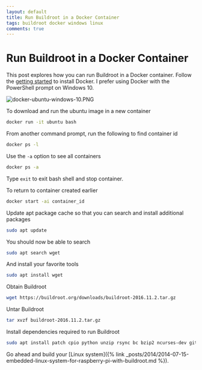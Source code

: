 ```yaml
---
layout: default
title: Run Buildroot in a Docker Container
tags: buildroot docker windows linux
comments: true
---
```

# Run Buildroot in a Docker Container

This post explores how you can run Buildroot in a Docker container. Follow the [getting started](https://docs.docker.com/docker-for-windows/) to install Docker. I prefer using Docker with the PowerShell prompt on Windows 10.

![docker-ubuntu-windows-10.PNG](/assets/img/docker-ubuntu-windows-10.png)

To download and run the ubuntu image in a new container

```bash
docker run -it ubuntu bash
```

From another command prompt, run the following to find container id

```bash
docker ps -l
```

Use the `-a` option to see all containers

```bash
docker ps -a
```

Type `exit` to exit bash shell and stop container.

To return to container created earlier

```bash
docker start -ai container_id
```

Update apt package cache so that you can search and install additional packages

```bash
sudo apt update
```

You should now be able to search

```bash
sudo apt search wget
```

And install your favorite tools

```bash
sudo apt install wget
```

Obtain Buildroot

```bash
wget https://buildroot.org/downloads/buildroot-2016.11.2.tar.gz
```

Untar Buildroot

```bash
tar xvzf buildroot-2016.11.2.tar.gz
```

Install dependencies required to run Buildroot

```bash
sudo apt install patch cpio python unzip rsync bc bzip2 ncurses-dev git make g++
```

Go ahead and build your [Linux system]({% link _posts/2014/2014-07-15-embedded-linux-system-for-raspberry-pi-with-buildroot.md %}).
